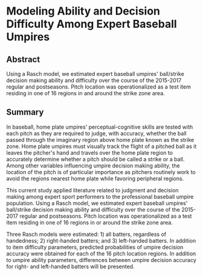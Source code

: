 # Modeling Ability and Decision Difficulty Among Expert Baseball Umpires

## Abstract
Using a Rasch model, we estimated expert baseball umpires' ball/strike decision making ability and difficulty over the course of the 2015-2017 regular and postseasons. Pitch location was operationalized as a test item residing in one of 16 regions in and around the strike zone area.

## Summary
In baseball, home plate umpires' perceptual-cognitive skills are tested with each pitch as they are required to judge, with accuracy, whether the ball passed through the imaginary region above home plate known as the strike zone.  Home plate umpires must visually track the flight of a pitched ball as it leaves the pitcher's hand and travels over the home plate region to accurately determine whether a pitch should be called a strike or a ball. Among other variables influencing umpire decision making ability, the location of the pitch is of particular importance as pitchers routinely work to avoid the regions nearest home plate while favoring peripheral regions.

This current study applied literature related to judgment and decision making among expert sport performers to the professional baseball umpire population.  Using a Rasch model, we estimated expert baseball umpires' ball/strike decision making ability and difficulty over the course of the 2015-2017 regular and postseasons. Pitch location was operationalized as a test item residing in one of 16 regions in or around the strike zone area.

Three Rasch models were estimated: 1) all batters, regardless of handedness; 2) right-handed batters; and 3) left-handed batters. In addition to item difficulty parameters, predicted probabilities of umpire decision accuracy were obtained for each of the 16 pitch location regions. In addition to umpire ability parameters, differences between umpire decision accuracy for right- and left-handed batters will be presented.

